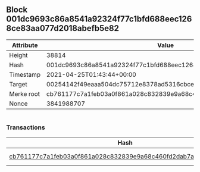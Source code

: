 ## Block 001dc9693c86a8541a92324f77c1bfd688eec1268ce83aa077d2018abefb5e82

Attribute | Value
--- | ---
Height | 38814
Hash | 001dc9693c86a8541a92324f77c1bfd688eec1268ce83aa077d2018abefb5e82
Timestamp | 2021-04-25T01:43:44+00:00
Target | 00254142f49eaaa504dc75712e8378ad5316cbcead634704b3734b6271167cc4
Merke root | cb761177c7a1feb03a0f861a028c832839e9a68c460fd2dab7a971cbd8931fdb
Nonce | 3841988707

```

```

### Transactions

Hash | Amount
--- | ---
[cb761177c7a1feb03a0f861a028c832839e9a68c460fd2dab7a971cbd8931fdb](cb761177c7a1feb03a0f861a028c832839e9a68c460fd2dab7a971cbd8931fdb.md) | 10.00000000 SKEPTI 
